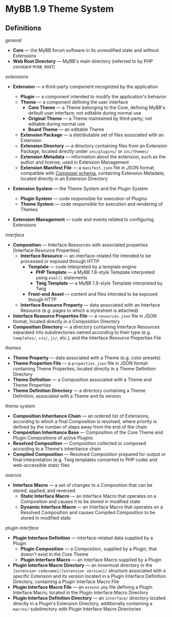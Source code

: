 # MyBB 1.9 Theme System

## Definitions

*general*

- **Core** — the MyBB forum software in its unmodified state and without Extensions
- **Web Root Directory** — MyBB's main directory (referred to by PHP constant `MYBB_ROOT`)

*extensions*

- **Extension** — a third-party component recognized by the application
  - **Plugin** — a component intended to modify the application's behavior
  - **Theme** — a component defining the user interface
    - **Core Theme** — a Theme belonging to the Core, defining MyBB's default user interface; not editable during normal use
    - **Original Theme** — a Theme maintained by third-party; not editable during normal use
    - **Board Theme** — an editable Theme
  - **Extension Package** — a distributable set of files associated with an Extension
  - **Extension Directory** — a directory containing files from an Extension Package, located directly under `inc/plugins/` or `inc/themes/`
  - **Extension Metadata** — information about the extension, such as the author and license, used in Extension Management
  - **Extension Manifest File** — a `manifest.json` file in JSON format, compatible with [Composer schema](https://getcomposer.org/doc/04-schema.md), containing Extension Metadata, located directly in an Extension Directory
- **Extension System** — the Theme System and the Plugin System
  - **Plugin System** — code responsible for execution of Plugins
  - **Theme System** — code responsible for execution and rendering of Themes

- **Extension Management** — code and events related to configuring Extensions

*interface*

- **Composition** — Interface Resources with associated properties [Interface Resource Properties]
  - **Interface Resource** — an interface-related file intended to be processed or exposed through HTTP
    - **Template** — code interpreted by a template engine
      - **PHP Template** — a MyBB 1.8-style Template interpreted using `eval()` statements
      - **Twig Template** — a MyBB 1.9-style Template interpreted by Twig
    - **Front-end Asset** — content and files intended to be exposed though HTTP
  - **Interface Resource Property** — data associated with an Interface Resource (e.g. pages to which a stylesheet is attached)
- **Interface Resource Properties File** — a `resources.json` file in JSON format, located directly in a Composition Directory
- **Composition Directory** — a directory containing Interface Resources separated into subdirectories named according to their type (e.g. `templates/`, `css/`, `js/`, etc.), and the Interface Resource Properties File

*themes*

- **Theme Property** — data associated with a Theme (e.g. color presets)
- **Theme Properties File** — a `properties.json` file in JSON format containing Theme Properties, located directly in a Theme Definition Directory
- **Theme Definition** — a Composition associated with a Theme and Theme Properties
- **Theme Definition Directory** — a directory containing a Theme Definition, associated with a Theme and its version

*theme system*

- **Composition Inheritance Chain** — an ordered list of Extensions, according to which a final Composition is resolved, where priority is defined by the number of steps away from the end of the chain
- **Composition Inheritance Base** — Composition of the Core Theme and Plugin Compositions of active Plugins
- **Resolved Composition** — Composition collected or composed according to a Theme's inheritance chain
- **Compiled Composition** — Resolved Composition prepared for output or final interpretation (e.g. Twig templates converted to PHP code) and web-accessible static files

*macros*

- **Interface Macro** — a set of changes to a Composition that can be stored, applied, and reversed
  - **Static Interface Macro** — an Interface Macro that operates on a Composition and causes it to be stored in modified state
  - **Dynamic Interface Macro** — an Interface Macro that operates on a Resolved Composition and causes Compiled Composition to be stored in modified state

*plugin interface*

- **Plugin Interface Definition** — interface-related data supplied by a Plugin
  - **Plugin Composition** — a Composition, supplied by a Plugin, that doesn't exist in the Core Theme
  - **Plugin Interface Macro** — an Interface Macro supplied by a Plugin
- **Plugin Interface Macro Directory** — an innermost directory in the `[extension codename]/[extension version]/` structure associated with a specific Extension and its version located in a Plugin Interface Definition Directory, containing a Plugin Interface Macro File
- **Plugin Interface Macro File** — an `extend.php` file defining a Plugin Interface Macro, located in the Plugin Interface Macro Directory
- **Plugin Interface Definition Directory** — an `interface/` directory located directly in a Plugin's Extension Directory, additionally containing a `macros/` subdirectory with Plugin Interface Macro Directories
